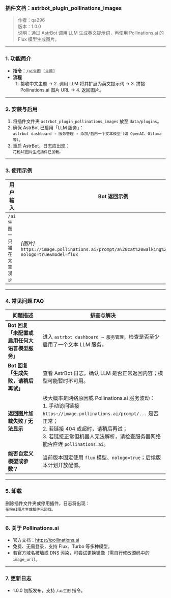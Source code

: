 ### 插件文档：astrbot_plugin_pollinations_images  
> 作者：qa296  
> 版本：1.0.0  
> 说明：通过 AstrBot 调用 LLM 生成英文提示词，再使用 Pollinations.ai 的 Flux 模型生成图片。

---

### 1. 功能简介
- **指令**：`/ai生图 [主题]`  
- **流程**  
  1. 接收中文主题 → 2. 调用 LLM 将其扩展为英文提示词 → 3. 拼接 Pollinations.ai 图片 URL → 4. 返回图片。

---

### 2. 安装与启用
1. 将插件文件夹 `astrbot_plugin_pollinations_images` 放至 `data/plugins`。
2. 确保 AstrBot 已启用「LLM 服务」：  
   `astrbot dashboard → 服务管理 → 添加/启用一个文本模型（如 OpenAI、Ollama 等）`。
3. 重启 AstrBot，日志应出现：  
   `花粉AI图片生成插件已加载。`

---

### 3. 使用示例
| 用户输入                      | Bot 返回示例                                                                 |
|-----------------------------|------------------------------------------------------------------------------|
| `/ai生图 一只猫在太空漫步`     | *[图片]* `https://image.pollinations.ai/prompt/a%20cat%20walking%20in%20space...?nologo=true&model=flux` |

---

### 4. 常见问题 FAQ

| 问题描述 | 排查与解决 |
|---|---|
| **Bot 回复「未配置或启用任何大语言模型服务」** | 进入 `astrbot dashboard → 服务管理`，检查是否至少启用了一个文本 LLM 服务。 |
| **Bot 回复「生成失败，请稍后再试」** | 查看 AstrBot 日志，确认 LLM 是否正常返回内容；模型可能暂时不可用。 |
| **返回图片加载失败 / 无法显示** | 极大概率是网络原因或 Pollinations.ai 服务波动：<br>1. 手动访问链接 `https://image.pollinations.ai/prompt/...` 是否正常；<br>2. 若链接 404 或超时，请稍后再试；<br>3. 若链接正常但机器人无法解析，请检查服务器网络能否直连 `pollinations.ai`。 |
| **能否自定义模型或参数？** | 当前版本固定使用 `flux` 模型、`nologo=true`；后续版本计划开放配置。 |

---

### 5. 卸载
删除插件文件夹或停用插件，日志将出现：  
`花粉AI图片生成插件已卸载。`

---

### 6. 关于 Pollinations.ai
- 官方文档：https://pollinations.ai  
- 免费、无需登录，支持 Flux、Turbo 等多种模型。  
- 若官方域名被墙或 DNS 污染，可尝试更换镜像（需自行修改源码中的 `image_url`）。

---

### 7. 更新日志
- 1.0.0  初版发布，支持 `/ai生图` 指令。
